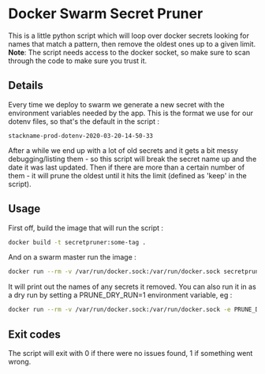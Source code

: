 # Docker Swarm Secret Pruner

This is a little python script which will loop over docker secrets looking for names that match a pattern, then remove the oldest ones up to a given limit.
__Note__: The script needs access to the docker socket, so make sure to scan through the code to make sure you trust it.

## Details

Every time we deploy to swarm we generate a new secret with the environment variables needed by the app.  This is the format we use for our dotenv files, so that's the default in the script :
```
stackname-prod-dotenv-2020-03-20-14-50-33
```
After a while we end up with a lot of old secrets and it gets a bit messy debugging/listing them - so this script will break the secret name up and the date it was last updated.  Then if there are more than a certain number of them - it will prune the oldest until it hits the limit (defined as 'keep' in the script).

## Usage

First off, build the image that will run the script :
```bash
docker build -t secretpruner:some-tag .
```

And on a swarm master run the image :
```bash
docker run --rm -v /var/run/docker.sock:/var/run/docker.sock secretpruner:some-tag
```
It will print out the names of any secrets it removed.  You can also run it in as a dry run by setting a PRUNE_DRY_RUN=1 environment variable, eg :
```bash
docker run --rm -v /var/run/docker.sock:/var/run/docker.sock -e PRUNE_DRY_RUN=1 secretpruner:some-tag
```

## Exit codes

The script will exit with 0 if there were no issues found, 1 if something went wrong.
